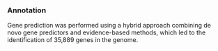 ### Annotation
Gene prediction was performed using a hybrid approach combining de novo gene predictors and evidence-based methods, which led to the identification of 35,889 genes in the genome.
